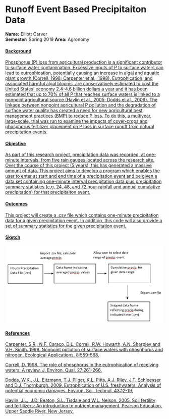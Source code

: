 
# Runoff Event Based Precipitaiton Data

**Name:** Elliott Carver<br/>
**Semester:** Spring 2019
**Area:** Agronomy 

#### <u>Background
Phosphorus (P) loss from agricultural production is a significant contributor to surface water contamination. Excessive inputs of P to surface waters can lead to eutrophication, potentially causing an increase in algal and aquatic plant growth (Correll, 1998; Carpenter et al., 1998). Eutrophication, and associated harmful algal blooms, are conservatively estimated to cost the United States’ economy 2.4-4.6 billion dollars a year and it has been estimated that up to 70% of all P that reaches surface waters is linked to a nonpoint agricultural source (Havlin et al., 2005; Dodds et al., 2009). The linkage between nonpoint agricultural P pollution and the degradation of surface water quality has created a need for new agricultural best management practices (BMP) to reduce P loss. To do this, a multiyear, large-scale, trial was run to examine the impacts of cover-crops and phosphorus fertilizer placement on P loss in surface runoff from natural precipitation events. 

#### <u>Objective
As part of this research project, precipitation data was recorded, at one-minute intervals, from five rain gauges located across the research site. Over the course of this project (5 years), this has generated a massive amount of data. This project aims to develop a program which enables the user to enter at start and end time of a precipitation event and be given a data set containing one-minute interval precipitation data plus precipitation summary statistics (e.g. 24, 48, and 72 hour rainfall and annual cumulative precipitation) for that precipitaiton event.  

#### <u>Outcomes
This project will create a .csv file which contains one-minute precipitation data for a given precipitation event. In addition, this code will also provide a set of summary statistics for the given precipitation event. 
    
#### <u>Sketch
<img src="WorkflowSketch.jpg" alt="Workflow" width="500"/>
       
#### <u>References

Carpenter, S.R., N.F. Caraco, D.L. Correll, R.W. Howarth, A.N. Sharpley and V.H. Smith.  1998. Nonpoint pollution of surface waters with phosphorus and nitrogen. Ecological Applications. 8:559-568.
    
Correll, D. 1998. The role of phosphorus in the eutrophication of receiving waters: A review. J. Environ. Qual. 27:261-266.
    
Dodds, W.K., J.L. Eitzmann, T.J. Pilger, K.L. Pitts, A.J. Riley, J.T. Schloesser and D.J. Thornburgh. 2009. Eutrophication of U.S. freshwaters: Analysis of potential economic damages. Environ. Sci. Technol. 43:12-19.
    
Havlin, J.L., J.D. Beaton, S.L. Tisdale and W.L. Nelson. 2005. Soil fertility and fertilizers: An introduction to nutrient management. Pearson Education, Upper Saddle River, New Jersey.

    
    
   


    
